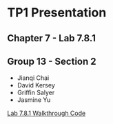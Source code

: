 # TP1 Presentation

## Chapter 7 - Lab 7.8.1

## Group 13 - Section 2
- Jianqi Chai
- David Kersey
- Griffin Salyer
- Jasmine Yu


[Lab 7.8.1 Walkthrough Code](/code/G13_TP1.R)
